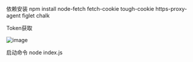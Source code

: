 依赖安装
npm install node-fetch fetch-cookie tough-cookie https-proxy-agent figlet chalk

Token获取

![image](https://github.com/user-attachments/assets/e397ed5b-4ab8-413a-8778-3e4ca6a249e9)


启动命令
node index.js

